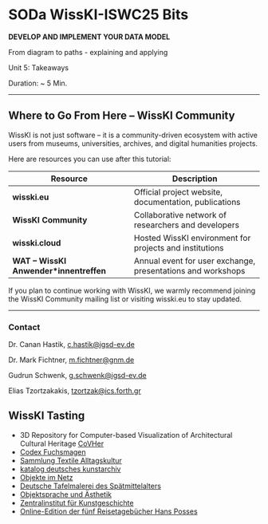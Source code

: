 <!--

icon: https://raw.githubusercontent.com/chastik/Beratung_Dateityp_Bild/refs/heads/main/SODa-Logo_full.svg
link: https://raw.githubusercontent.com/chastik/Beratung/refs/heads/main/soda.css

-->


# SODa WissKI-ISWC25 Bits

**DEVELOP AND IMPLEMENT YOUR DATA MODEL** 

From diagram to paths - explaining and applying

Unit 5: Takeaways

Duration: ~ 5 Min.

---

## Where to Go From Here – WissKI Community

WissKI is not just software – it is a community-driven ecosystem with active users from museums, universities, archives, and digital humanities projects.

Here are resources you can use after this tutorial:

| Resource                               | Description                                                 |
| -------------------------------------- | ----------------------------------------------------------- |
| **wisski.eu**                          | Official project website, documentation, publications       |
| **WissKI Community**                   | Collaborative network of researchers and developers         |
| **wisski.cloud**                       | Hosted WissKI environment for projects and institutions     |
| **WAT – WissKI Anwender*innentreffen** | Annual event for user exchange, presentations and workshops |

If you plan to continue working with WissKI, we warmly recommend joining the WissKI Community mailing list or visiting wisski.eu to stay updated.

---

### Contact

Dr. Canan Hastik, c.hastik@igsd-ev.de


Dr. Mark Fichtner, m.fichtner@gnm.de


Gudrun Schwenk, g.schwenk@igsd-ev.de


Elias Tzortzakakis, tzortzak@ics.forth.gr


## WissKI Tasting

* 3D Repository for Computer-based Visualization of Architectural Cultural Heritage [CoVHer](https://repository.covher.eu/)
* [Codex Fuchsmagen](https://fuchsmagen.wisski.uibk.ac.at)
* [Sammlung Textile Alltagskultur](http://wisski-stak01.virt.uni-oldenburg.de/)
* [katalog deutsches kunstarchiv](https://ais-dka.gnm.de/)
* [Objekte im Netz](https://objekte-im-netz.fau.de/projekt/)
* [Deutsche Tafelmalerei des Spätmittelalters](https://tafelmalerei.gnm.de/)
* [Objektsprache und Ästhetik](https://konchylien.leopoldina.org/)
* [Zentralinstitut für Kunstgeschichte](https://boehler.zikg.eu/])
* [Online-Edition der fünf Reisetagebücher Hans Posses](https://editionhansposse.gnm.de/das_projekt)









